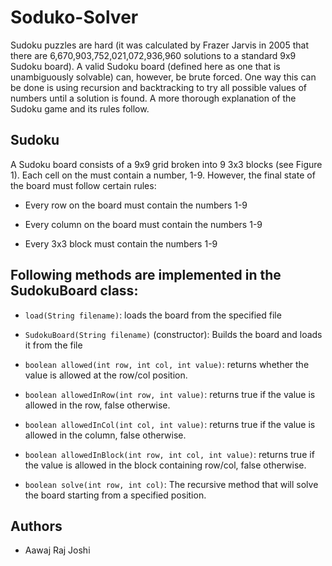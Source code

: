 # Soduko-Solver

Sudoku puzzles are hard (it was calculated by Frazer Jarvis in
2005 that there are 6,670,903,752,021,072,936,960 solutions to a
standard 9x9 Sudoku board). A valid Sudoku board (defined here as one
that is unambiguously solvable) can, however, be brute forced. One way
this can be done is using recursion and backtracking to try all possible
values of numbers until a solution is found. A more thorough explanation
of the Sudoku game and its rules follow.

## Sudoku

A Sudoku board consists of a 9x9 grid broken into 9 3x3 blocks (see
Figure 1). Each cell on the must contain a number, 1-9. However, the
final state of the board must follow certain rules:

-   Every row on the board must contain the numbers 1-9

-   Every column on the board must contain the numbers 1-9

-   Every 3x3 block must contain the numbers 1-9


## Following methods are implemented in the SudokuBoard class:

-   `load(String filename)`: loads the board from the specified file

-   `SudokuBoard(String filename)` (constructor): Builds the board and
    loads it from the file

-   `boolean allowed(int row, int col, int value)`: returns whether the
    value is allowed at the row/col position.

-   `boolean allowedInRow(int row, int value)`: returns true if the
    value is allowed in the row, false otherwise.

-   `boolean allowedInCol(int col, int value)`: returns true if the
    value is allowed in the column, false otherwise.

-   `boolean allowedInBlock(int row, int col, int value)`: returns true
    if the value is allowed in the block containing row/col,
    false otherwise.

-   `boolean solve(int row, int col)`: The recursive method that will
    solve the board starting from a specified position.
    
## Authors
-   Aawaj Raj Joshi


